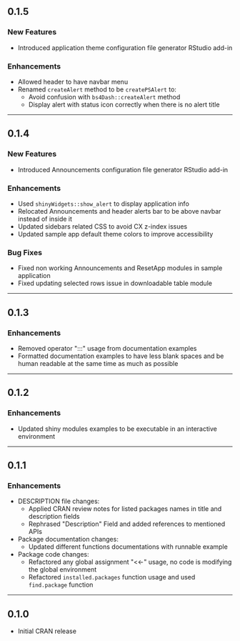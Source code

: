 ## 0.1.5
### New Features
- Introduced application theme configuration file generator RStudio add-in

### Enhancements
- Allowed header to have navbar menu
- Renamed `createAlert` method to be `createPSAlert` to:
  - Avoid confusion with `bs4Dash::createAlert` method
  - Display alert with status icon correctly when there is no alert title

-----

## 0.1.4
### New Features
- Introduced Announcements configuration file generator RStudio add-in

### Enhancements
- Used `shinyWidgets::show_alert` to display application info
- Relocated Announcements and header alerts bar to be above navbar instead of inside it
- Updated sidebars related CSS to avoid CX z-index issues
- Updated sample app default theme colors to improve accessibility

### Bug Fixes
- Fixed non working Announcements and ResetApp modules in sample application
- Fixed updating selected rows issue in downloadable table module

-----

## 0.1.3
### Enhancements
  - Removed operator ":::" usage from documentation examples
  - Formatted documentation examples to have less blank spaces and be human readable at the same time as much as possible

-----

## 0.1.2
### Enhancements
- Updated shiny modules examples to be executable in an interactive environment

-----

## 0.1.1
### Enhancements
- DESCRIPTION file changes:
  - Applied CRAN review notes for listed packages names in title and description fields
  - Rephrased "Description" Field and added references to mentioned APIs
- Package documentation changes:
  - Updated different functions documentations with runnable example
- Package code changes:
  - Refactored any global assignment "<<-" usage, no code is modifying the global environment
  - Refactored `installed.packages` function usage and used `find.package` function

-----

## 0.1.0
* Initial CRAN release

